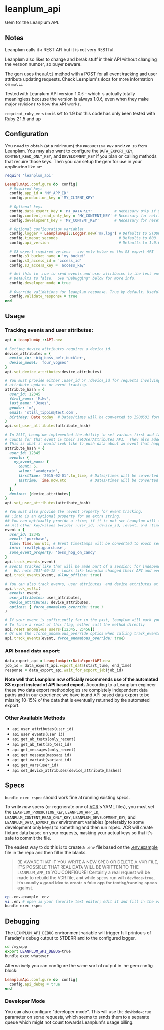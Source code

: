 # leanplum_api

Gem for the Leanplum API.

## Notes

Leanplum calls it a REST API but it is not very RESTful.

Leanplum also likes to change and break stuff in their API without changing the version number, so buyer beware.

The gem uses the ```multi``` method with a POST for all event tracking and user attribute updating requests.  Check Leanplum's docs for more information on ```multi```.

Tested with Leanplum API version 1.0.6 - which is actually totally meaningless because the version is always 1.0.6, even when they make major revisions to how the API works.

`required_ruby_version` is set to 1.9 but this code has only been tested with Ruby 2.1.5 and up!

## Configuration

You need to obtain (at a minimum) the `PRODUCTION_KEY` and `APP_ID` from Leanplum.  You may also want to configure the `DATA_EXPORT_KEY`, `CONTENT_READ_ONLY_KEY`, and `DEVELOPMENT_KEY` if you plan on calling methods that require those keys.  Then you can setup the gem for use in your application like so:

```ruby
require 'leanplum_api'

LeanplumApi.configure do |config|
  # Required keys
  config.app_id = 'MY_APP_ID'
  config.production_key = 'MY_CLIENT_KEY'

  # Optional keys
  config.data_export_key = 'MY_DATA_KEY'          # Necessary only if you want to call data export methods.
  config.content_read_only_key = 'MY_CONTENT_KEY' # Necessary for retrieving AB test info
  config.development_key = 'MY_CONTENT_KEY'       # Necessary for resetting anomalous events

  # Optional configuration variables
  config.logger = LeanplumApi::Logger.new('my.log') # Defaults to STDOUT; the gem logger class hides passwords.
  config.timeout_seconds                            # Defaults to 600
  config.api_version                                # Defaults to 1.0.6

  # S3 export required options - see note below on the S3 export API
  config.s3_bucket_name = 'my_bucket'
  config.s3_access_id = 'access_id'
  config.s3_access_key = 'access_key'

  # Set this to true to send events and user attributes to the test environment.
  # Defaults to false.  See "Debugging" below for more info.
  config.developer_mode = true

  # Override validations for leanplum response. True by default. Useful when stubbing LP responses in application tests.  
  config.validate_response = true
end
```

## Usage

### Tracking events and user attributes:

```ruby
api = LeanplumApi::API.new

# Setting device attributes requires a device_id.
device_attributes = {
  device_id: 'big_boss_belt_buckler',
  device_model: 'four_vogues'
}
api.set_device_attributes(device_attributes)

# You must provide either :user_id or :device_id for requests involving
# attribute updates or event tracking.
attribute_hash = {
  user_id: 12345,
  first_name: 'Mike',
  last_name: 'Jones',
  gender: 'm',
  email: 'still_tippin@test.com',
  birthday: Date.today  # Dates/times will be converted to ISO8601 format
}
api.set_user_attributes(attribute_hash)

# In 2017, Leanplum implemented the ability to set various first and last timestamps for event occurrences, as well as
# counts for that event in their setUserAttributes API.  They also added the ability to set devices for that user.
# This is what it would look like to push data about an event that happened 5 times between 2015-02-01 and today.
attribute_hash = {
  user_id: 12345,
  events: {
    my_event_name: {
      count: 5,
      value: 'woodgrain',
      firstTime: '2015-02-01'.to_time, # Dates/times will be converted to epoch seconds
      lastTime: Time.now.utc           # Dates/times will be converted to epoch seconds
    }
  },
  devices: [device_attributes]
}
api.set_user_attributes(attribute_hash)

# You must also provide the :event property for event tracking.
## :info is an optional property for an extra string.
## You can optionally provide a :time; if it is not set Leanplum will timestamp the event "now".
## All other key/values besides :user_id, :device_id, :event, and :time will be sent as event params.
event = {
  user_id: 12345,
  event: 'purchase',
  time: Time.now.utc, # Event timestamps will be converted to epoch seconds
  info: 'reallybigpurchase',
  some_event_property: 'boss_hog_on_candy'
}
api.track_events(event)
# Events tracked like that will be made part of a session; for independent events use :allow_offline
#   Ed. note 2017-09-12 - looks like Leanplum changed their API and everything is considered offline now
api.track_events(event, allow_offline: true)

# You can also track events, user attributes, and device attributes at the same time. Magic!
api.track_multi(
  events: event,
  user_attributes: user_attributes,
  device_attributes: device_attributes,
  options: { force_anomalous_override: true }
)

# If your event is sufficiently far in the past, leanplum will mark your user as "Anomalous"
# To force a reset of this flag, either call the method directly
api.reset_anomalous_users([12345, 23456])
# Or use the :force_anomalous_override option when calling track_events or track_multi
api.track_events(event, force_anomalous_override: true)
```

### API based data export:

```ruby
data_export_api = LeanplumApi::DataExportAPI.new
job_id = data_export_api.export_data(start_time, end_time)
response = data_export_api.wait_for_export_job(job_id)
```

**Note well that Leanplum now officially recommends use of the automated S3 export instead of API based export.**  According to a Leanplum engineer these two data export methodologies are completely independent data paths and in our experience we have found API based data export to be missing 10-15% of the data that is eventually returned by the automated export.

### Other Available Methods
* `api.user_attributes(user_id)`
* `api.user_events(user_id)`
* `api.get_ab_tests(only_recent)`
* `api.get_ab_test(ab_test_id)`
* `api.get_messages(only_recent)`
* `api.get_message(message_id)`
* `api.get_variant(variant_id)`
* `api.get_vars(user_id)`
* `api.set_device_attributes(device_attribute_hashes)`


## Specs

`bundle exec rspec` should work fine at running existing specs.

To write _new_ specs (or regenerate one of [VCR](https://github.com/vcr/vcr)'s YAML files), you must set the `LEANPLUM_PRODUCTION_KEY`, `LEANPLUM_APP_ID`, `LEANPLUM_CONTENT_READ_ONLY_KEY`, `LEANPLUM_DEVELOPMENT_KEY`, and `LEANPLUM_DATA_EXPORT_KEY` environment variables (preferably to some development only keys) to something and then run rspec.  VCR will create fixture data based on your requests, masking your actual keys so that it's safe to commit the file.

The easiest way to do this is to create a `.env` file based on the [.env.example](.env.example) file in the repo and then fill in the blanks.

> BE AWARE THAT IF YOU WRITE A NEW SPEC OR DELETE A VCR FILE, IT'S POSSIBLE THAT REAL DATA WILL BE WRITTEN TO THE `LEANPLUM_APP_ID` YOU CONFIGURE!  Certainly a real request will be made to rebuild the VCR file, and while specs run with ```devMode=true```, it's usually a good idea to create a fake app for testing/running specs against.

```bash
cp .env.example .env
vi .env # open in your favorite text editor; edit it and fill in the various keys
bundle exec rspec
```

## Debugging

The `LEANPLUM_API_DEBUG` environment variable will trigger full printouts of Faraday's debug output to STDERR and to the configured logger.

```bash
cd /my/app
export LEANPLUM_API_DEBUG=true
bundle exec whatever
```

Alternatively you can configure the same sort of output in the gem config block:

```ruby
LeanplumApi.configure do |config|
  config.api_debug = true
end
```

### Developer Mode

You can also configure "developer mode".  This will use the `devMode=true` parameter on some requests, which seems to sends them to a separate queue which might not count towards Leanplum's usage billing.
